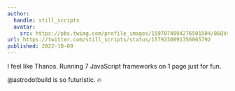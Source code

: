 ```yaml
---
author:
  handle: still_scripts
  avatar:
    src: https://pbs.twimg.com/profile_images/1597074094276501504/86QVdxuw_400x400.jpg
url: https://twitter.com/still_scripts/status/1579230891356065792
published: 2022-10-09
---
```


I feel like Thanos. Running 7 JavaScript frameworks on 1 page just for fun.

@astrodotbuild is so futuristic. 🔥

